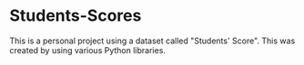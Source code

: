 # Students-Scores
This is a personal project using a dataset called "Students' Score". This was created by using various Python libraries. 
